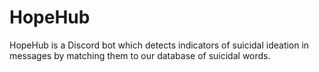 # HopeHub

HopeHub is a Discord bot which detects indicators of suicidal ideation in messages by matching them to our database of suicidal words.

